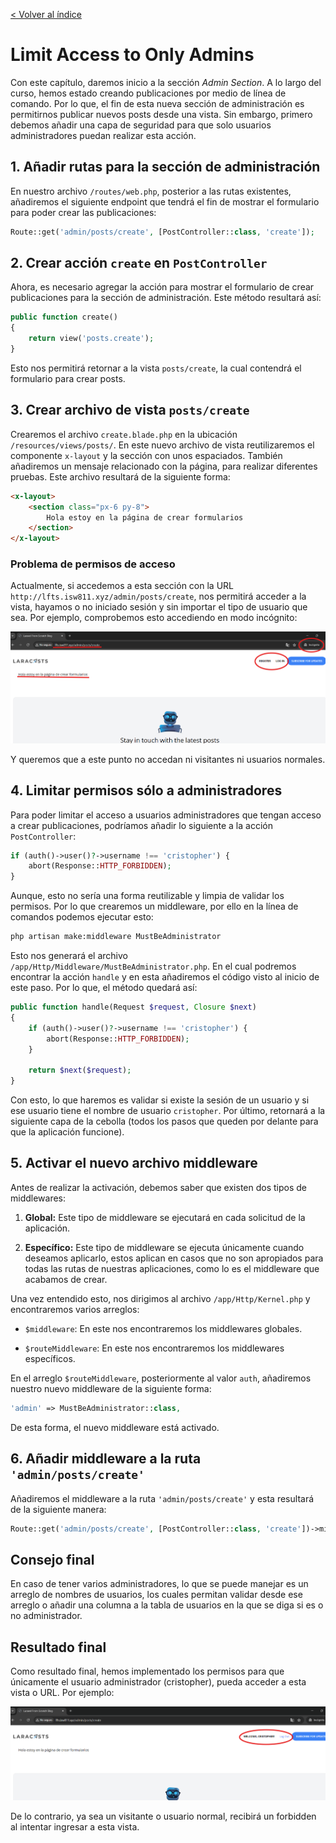 [< Volver al índice](/docs/readme.md)

# Limit Access to Only Admins

Con este capítulo, daremos inicio a la sección _Admin Section_. A lo largo del curso, hemos estado creando publicaciones por medio de línea de comando. Por lo que, el fin de esta nueva sección de administración es permitirnos publicar nuevos posts desde una vista. Sin embargo, primero debemos añadir una capa de seguridad para que solo usuarios administradores puedan realizar esta acción.

## 1. Añadir rutas para la sección de administración

En nuestro archivo `/routes/web.php`, posterior a las rutas existentes, añadiremos el siguiente endpoint que tendrá el fin de mostrar el formulario para poder crear las publicaciones:

```php
Route::get('admin/posts/create', [PostController::class, 'create']);
```

## 2. Crear acción `create` en `PostController`

Ahora, es necesario agregar la acción para mostrar el formulario de crear publicaciones para la sección de administración. Este método resultará así:

```php
public function create()
{
    return view('posts.create');
}
```

Esto nos permitirá retornar a la vista `posts/create`, la cual contendrá el formulario para crear posts.

## 3. Crear archivo de vista `posts/create`

Crearemos el archivo `create.blade.php` en la ubicación `/resources/views/posts/`. En este nuevo archivo de vista reutilizaremos el componente `x-layout` y la sección con unos espaciados. También añadiremos un mensaje relacionado con la página, para realizar diferentes pruebas. Este archivo resultará de la siguiente forma:

```html
<x-layout>
    <section class="px-6 py-8">
        Hola estoy en la página de crear formularios
    </section>
</x-layout>
```

### Problema de permisos de acceso

Actualmente, si accedemos a esta sección con la URL `http://lfts.isw811.xyz/admin/posts/create`, nos permitirá acceder a la vista, hayamos o no iniciado sesión y sin importar el tipo de usuario que sea. Por ejemplo, comprobemos esto accediendo en modo incógnito:

![Acceso a la vista posts/create desde incógnito y sin iniciar sesión](images/no-permisos-v59.png)

Y queremos que a este punto no accedan ni visitantes ni usuarios normales.

## 4. Limitar permisos sólo a administradores

Para poder limitar el acceso a usuarios administradores que tengan acceso a crear publicaciones, podríamos añadir lo siguiente a la acción `PostController`:

```php
if (auth()->user()?->username !== 'cristopher') {
    abort(Response::HTTP_FORBIDDEN);
}
```

Aunque, esto no sería una forma reutilizable y limpia de validar los permisos. Por lo que crearemos un middleware, por ello en la línea de comandos podemos ejecutar esto:

```bash
php artisan make:middleware MustBeAdministrator
```

Esto nos generará el archivo `/app/Http/Middleware/MustBeAdministrator.php`. En el cual podremos encontrar la acción `handle` y en esta añadiremos el código visto al inicio de este paso. Por lo que, el método quedará así:

```php
public function handle(Request $request, Closure $next)
{
    if (auth()->user()?->username !== 'cristopher') {
        abort(Response::HTTP_FORBIDDEN);
    }

    return $next($request);
}
```

Con esto, lo que haremos es validar si existe la sesión de un usuario y si ese usuario tiene el nombre de usuario `cristopher`. Por último, retornará a la siguiente capa de la cebolla (todos los pasos que queden por delante para que la aplicación funcione).

## 5. Activar el nuevo archivo middleware

Antes de realizar la activación, debemos saber que existen dos tipos de middlewares:

1. **Global:** Este tipo de middleware se ejecutará en cada solicitud de la aplicación.

2. **Específico:** Este tipo de middleware se ejecuta únicamente cuando deseamos aplicarlo, estos aplican en casos que no son apropiados para todas las rutas de nuestras aplicaciones, como lo es el middleware que acabamos de crear.

Una vez entendido esto, nos dirigimos al archivo `/app/Http/Kernel.php` y encontraremos varios arreglos:

-   `$middleware`: En este nos encontraremos los middlewares globales.

-   `$routeMiddleware`: En este nos encontraremos los middlewares específicos.

En el arreglo `$routeMiddleware`, posteriormente al valor `auth`, añadiremos nuestro nuevo middleware de la siguiente forma:

```php
'admin' => MustBeAdministrator::class,
```

De esta forma, el nuevo middleware está activado.

## 6. Añadir middleware a la ruta `'admin/posts/create'`

Añadiremos el middleware a la ruta `'admin/posts/create'` y esta resultará de la siguiente manera:

```php
Route::get('admin/posts/create', [PostController::class, 'create'])->middleware('admin');
```

## Consejo final

En caso de tener varios administradores, lo que se puede manejar es un arreglo de nombres de usuarios, los cuales permitan validar desde ese arreglo o añadir una columna a la tabla de usuarios en la que se diga si es o no administrador.

## Resultado final

Como resultado final, hemos implementado los permisos para que únicamente el usuario administrador (cristopher), pueda acceder a esta vista o URL. Por ejemplo:

![Acceso del usuario administrador a la vista posts/create](images/acceso-admin-v59.png)

De lo contrario, ya sea un visitante o usuario normal, recibirá un forbidden al intentar ingresar a esta vista.
